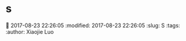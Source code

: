 s
==

:date: 2017-08-23 22:26:05
:modified: 2017-08-23 22:26:05
:slug: S
:tags:  
:author: Xiaojie Luo

